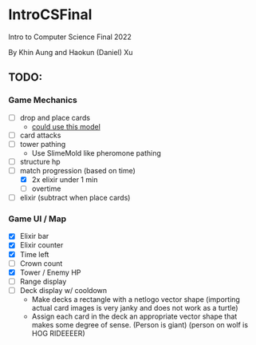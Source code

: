 # IntroCSFinal
Intro to Computer Science Final 2022 

By Khin Aung and Haokun (Daniel) Xu

## TODO:

### Game Mechanics
- [ ] drop and place cards
    - [could use this model](http://www.netlogoweb.org/launch#http://ccl.northwestern.edu/netlogo/models/models/Code%20Examples/Mouse%20Drag%20Multiple%20Example.nlogo)
- [ ] card attacks
- [ ] tower pathing
    - Use SlimeMold like pheromone pathing
- [ ] structure hp
- [ ] match progression (based on time)
    - [x] 2x elixir under 1 min
    - [ ] overtime
- [ ] elixir (subtract when place cards)

### Game UI / Map
- [x] Elixir bar
- [x] Elixir counter
- [x] Time left
- [ ] Crown count
- [x] Tower / Enemy HP
- [ ] Range display
- [ ] Deck display w/ cooldown
    - Make decks a rectangle with a netlogo vector shape (importing actual card images is very janky and does not work as a turtle)
    - Assign each card in the deck an appropriate vector shape that makes some degree of sense. (Person is giant) (person on wolf is HOG RIDEEEER)
